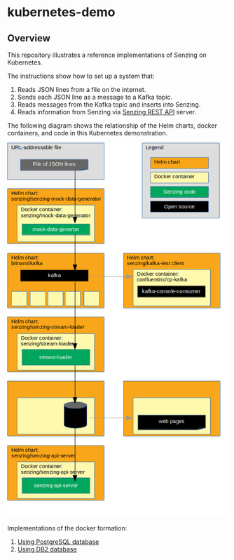 # kubernetes-demo

## Overview

This repository illustrates a reference implementations of Senzing on Kubernetes.

The instructions show how to set up a system that:

1. Reads JSON lines from a file on the internet.
1. Sends each JSON line as a message to a Kafka topic.
1. Reads messages from the Kafka topic and inserts into Senzing.
1. Reads information from Senzing via [Senzing REST API](https://github.com/Senzing/senzing-rest-api) server.

The following diagram shows the relationship of the Helm charts, docker containers, and code in this Kubernetes demonstration.

![Image of architecture](docs/img-architecture/architecture.png)

Implementations of the docker formation:

1. [Using PostgreSQL database](docs/helm-postgresql-demo/README.md)
1. [Using DB2 database](docs/helm-db2-demo/README.md)
